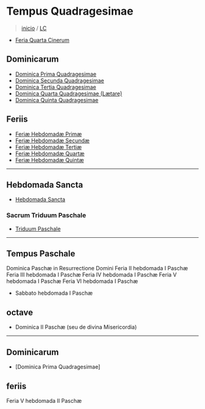 # Tempus Quadragesimae
> [inicio](./README.md) / [LC](../LC.md)


* [Feria Quarta Cinerum](./quadragesima/LTQ-C.md)


## Dominicarum
* [Dominica Prima Quadragesimae](./quadragesima/LTQ-1.md)
* [Dominica Secunda Quadragesimae](./quadragesima/LTQ-2.md)
* [Dominica Tertia Quadragesimae](./quadragesima/LTQ-3.md)
* [Dominica Quarta Quadragesimae (Lætare)](./quadragesima/LTQ-4.md) 
* [Dominica Quinta Quadragesimae](./quadragesima/LTQ-5.md)


## Feriis
* [Feriæ Hebdomadæ Primæ](./quadragesima/LTQ-1F.md)
* [Feriæ Hebdomadæ Secundæ](./quadragesima/LTQ-2F.md)
* [Feriæ Hebdomadæ Tertiæ](./quadragesima/LTQ-3F.md)
* [Feriæ Hebdomadæ Quartæ](./quadragesima/LTQ-4F.md)
* [Feriæ Hebdomadæ Quintæ](./quadragesima/LTQ-5F.md)


----

## Hebdomada Sancta
* [Hebdomada Sancta](./quadragesima/LTQ-HS.md)


### Sacrum Triduum Paschale
* [Triduum Paschale](./quadragesima/LTQ-TR.md)

----

## Tempus Paschale

Dominica Paschæ in Resurrectione Domini
Feria II hebdomada I Paschæ
Feria III hebdomada I Paschæ
Feria IV hebdomada I Paschæ
Feria V hebdomada I Paschæ
Feria VI hebdomada I Paschæ
* Sabbato hebdomada I Paschæ

 

## octave
* Dominica II Paschæ (seu de divina Misericordia)
----
## Dominicarum
* [Dominica Prima Quadragesimae]
## feriis
Feria V hebdomada II Paschæ
